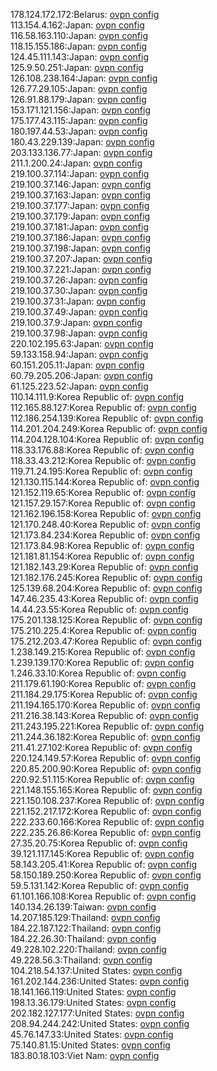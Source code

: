 178.124.172.172:Belarus: [ovpn config](vpn/178_124_172_172.ovpn)  
113.154.4.162:Japan: [ovpn config](vpn/113_154_4_162.ovpn)  
116.58.163.110:Japan: [ovpn config](vpn/116_58_163_110.ovpn)  
118.15.155.186:Japan: [ovpn config](vpn/118_15_155_186.ovpn)  
124.45.111.143:Japan: [ovpn config](vpn/124_45_111_143.ovpn)  
125.9.50.251:Japan: [ovpn config](vpn/125_9_50_251.ovpn)  
126.108.238.164:Japan: [ovpn config](vpn/126_108_238_164.ovpn)  
126.77.29.105:Japan: [ovpn config](vpn/126_77_29_105.ovpn)  
126.91.88.179:Japan: [ovpn config](vpn/126_91_88_179.ovpn)  
153.171.121.156:Japan: [ovpn config](vpn/153_171_121_156.ovpn)  
175.177.43.115:Japan: [ovpn config](vpn/175_177_43_115.ovpn)  
180.197.44.53:Japan: [ovpn config](vpn/180_197_44_53.ovpn)  
180.43.229.139:Japan: [ovpn config](vpn/180_43_229_139.ovpn)  
203.133.136.77:Japan: [ovpn config](vpn/203_133_136_77.ovpn)  
211.1.200.24:Japan: [ovpn config](vpn/211_1_200_24.ovpn)  
219.100.37.114:Japan: [ovpn config](vpn/219_100_37_114.ovpn)  
219.100.37.146:Japan: [ovpn config](vpn/219_100_37_146.ovpn)  
219.100.37.163:Japan: [ovpn config](vpn/219_100_37_163.ovpn)  
219.100.37.177:Japan: [ovpn config](vpn/219_100_37_177.ovpn)  
219.100.37.179:Japan: [ovpn config](vpn/219_100_37_179.ovpn)  
219.100.37.181:Japan: [ovpn config](vpn/219_100_37_181.ovpn)  
219.100.37.186:Japan: [ovpn config](vpn/219_100_37_186.ovpn)  
219.100.37.198:Japan: [ovpn config](vpn/219_100_37_198.ovpn)  
219.100.37.207:Japan: [ovpn config](vpn/219_100_37_207.ovpn)  
219.100.37.221:Japan: [ovpn config](vpn/219_100_37_221.ovpn)  
219.100.37.26:Japan: [ovpn config](vpn/219_100_37_26.ovpn)  
219.100.37.30:Japan: [ovpn config](vpn/219_100_37_30.ovpn)  
219.100.37.31:Japan: [ovpn config](vpn/219_100_37_31.ovpn)  
219.100.37.49:Japan: [ovpn config](vpn/219_100_37_49.ovpn)  
219.100.37.9:Japan: [ovpn config](vpn/219_100_37_9.ovpn)  
219.100.37.98:Japan: [ovpn config](vpn/219_100_37_98.ovpn)  
220.102.195.63:Japan: [ovpn config](vpn/220_102_195_63.ovpn)  
59.133.158.94:Japan: [ovpn config](vpn/59_133_158_94.ovpn)  
60.151.205.11:Japan: [ovpn config](vpn/60_151_205_11.ovpn)  
60.79.205.206:Japan: [ovpn config](vpn/60_79_205_206.ovpn)  
61.125.223.52:Japan: [ovpn config](vpn/61_125_223_52.ovpn)  
110.14.111.9:Korea Republic of: [ovpn config](vpn/110_14_111_9.ovpn)  
112.165.88.127:Korea Republic of: [ovpn config](vpn/112_165_88_127.ovpn)  
112.186.254.139:Korea Republic of: [ovpn config](vpn/112_186_254_139.ovpn)  
114.201.204.249:Korea Republic of: [ovpn config](vpn/114_201_204_249.ovpn)  
114.204.128.104:Korea Republic of: [ovpn config](vpn/114_204_128_104.ovpn)  
118.33.176.88:Korea Republic of: [ovpn config](vpn/118_33_176_88.ovpn)  
118.33.43.212:Korea Republic of: [ovpn config](vpn/118_33_43_212.ovpn)  
119.71.24.195:Korea Republic of: [ovpn config](vpn/119_71_24_195.ovpn)  
121.130.115.144:Korea Republic of: [ovpn config](vpn/121_130_115_144.ovpn)  
121.152.119.65:Korea Republic of: [ovpn config](vpn/121_152_119_65.ovpn)  
121.157.29.157:Korea Republic of: [ovpn config](vpn/121_157_29_157.ovpn)  
121.162.196.158:Korea Republic of: [ovpn config](vpn/121_162_196_158.ovpn)  
121.170.248.40:Korea Republic of: [ovpn config](vpn/121_170_248_40.ovpn)  
121.173.84.234:Korea Republic of: [ovpn config](vpn/121_173_84_234.ovpn)  
121.173.84.98:Korea Republic of: [ovpn config](vpn/121_173_84_98.ovpn)  
121.181.81.154:Korea Republic of: [ovpn config](vpn/121_181_81_154.ovpn)  
121.182.143.29:Korea Republic of: [ovpn config](vpn/121_182_143_29.ovpn)  
121.182.176.245:Korea Republic of: [ovpn config](vpn/121_182_176_245.ovpn)  
125.139.68.204:Korea Republic of: [ovpn config](vpn/125_139_68_204.ovpn)  
147.46.235.43:Korea Republic of: [ovpn config](vpn/147_46_235_43.ovpn)  
14.44.23.55:Korea Republic of: [ovpn config](vpn/14_44_23_55.ovpn)  
175.201.138.125:Korea Republic of: [ovpn config](vpn/175_201_138_125.ovpn)  
175.210.225.4:Korea Republic of: [ovpn config](vpn/175_210_225_4.ovpn)  
175.212.203.47:Korea Republic of: [ovpn config](vpn/175_212_203_47.ovpn)  
1.238.149.215:Korea Republic of: [ovpn config](vpn/1_238_149_215.ovpn)  
1.239.139.170:Korea Republic of: [ovpn config](vpn/1_239_139_170.ovpn)  
1.246.33.10:Korea Republic of: [ovpn config](vpn/1_246_33_10.ovpn)  
211.179.61.190:Korea Republic of: [ovpn config](vpn/211_179_61_190.ovpn)  
211.184.29.175:Korea Republic of: [ovpn config](vpn/211_184_29_175.ovpn)  
211.194.165.170:Korea Republic of: [ovpn config](vpn/211_194_165_170.ovpn)  
211.216.38.143:Korea Republic of: [ovpn config](vpn/211_216_38_143.ovpn)  
211.243.195.221:Korea Republic of: [ovpn config](vpn/211_243_195_221.ovpn)  
211.244.36.182:Korea Republic of: [ovpn config](vpn/211_244_36_182.ovpn)  
211.41.27.102:Korea Republic of: [ovpn config](vpn/211_41_27_102.ovpn)  
220.124.149.57:Korea Republic of: [ovpn config](vpn/220_124_149_57.ovpn)  
220.85.200.90:Korea Republic of: [ovpn config](vpn/220_85_200_90.ovpn)  
220.92.51.115:Korea Republic of: [ovpn config](vpn/220_92_51_115.ovpn)  
221.148.155.165:Korea Republic of: [ovpn config](vpn/221_148_155_165.ovpn)  
221.150.108.237:Korea Republic of: [ovpn config](vpn/221_150_108_237.ovpn)  
221.152.217.172:Korea Republic of: [ovpn config](vpn/221_152_217_172.ovpn)  
222.233.60.166:Korea Republic of: [ovpn config](vpn/222_233_60_166.ovpn)  
222.235.26.86:Korea Republic of: [ovpn config](vpn/222_235_26_86.ovpn)  
27.35.20.75:Korea Republic of: [ovpn config](vpn/27_35_20_75.ovpn)  
39.121.117.145:Korea Republic of: [ovpn config](vpn/39_121_117_145.ovpn)  
58.143.205.41:Korea Republic of: [ovpn config](vpn/58_143_205_41.ovpn)  
58.150.189.250:Korea Republic of: [ovpn config](vpn/58_150_189_250.ovpn)  
59.5.131.142:Korea Republic of: [ovpn config](vpn/59_5_131_142.ovpn)  
61.101.166.108:Korea Republic of: [ovpn config](vpn/61_101_166_108.ovpn)  
140.134.26.139:Taiwan: [ovpn config](vpn/140_134_26_139.ovpn)  
14.207.185.129:Thailand: [ovpn config](vpn/14_207_185_129.ovpn)  
184.22.187.122:Thailand: [ovpn config](vpn/184_22_187_122.ovpn)  
184.22.26.30:Thailand: [ovpn config](vpn/184_22_26_30.ovpn)  
49.228.102.220:Thailand: [ovpn config](vpn/49_228_102_220.ovpn)  
49.228.56.3:Thailand: [ovpn config](vpn/49_228_56_3.ovpn)  
104.218.54.137:United States: [ovpn config](vpn/104_218_54_137.ovpn)  
161.202.144.236:United States: [ovpn config](vpn/161_202_144_236.ovpn)  
18.141.166.119:United States: [ovpn config](vpn/18_141_166_119.ovpn)  
198.13.36.179:United States: [ovpn config](vpn/198_13_36_179.ovpn)  
202.182.127.177:United States: [ovpn config](vpn/202_182_127_177.ovpn)  
208.94.244.242:United States: [ovpn config](vpn/208_94_244_242.ovpn)  
45.76.147.33:United States: [ovpn config](vpn/45_76_147_33.ovpn)  
75.140.81.15:United States: [ovpn config](vpn/75_140_81_15.ovpn)  
183.80.18.103:Viet Nam: [ovpn config](vpn/183_80_18_103.ovpn)  
